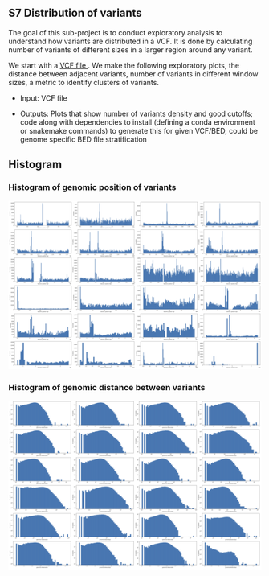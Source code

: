 
## S7 Distribution of variants

The goal of this sub-project is to conduct exploratory analysis to understand how variants are distributed in a VCF. It is done by calculating number of variants of different sizes in a larger region around any variant.

We start with a [VCF file ](https://ftp-trace.ncbi.nlm.nih.gov/ReferenceSamples/giab/data/AshkenazimTrio/analysis/HPRC-HG002.cur.20211005/HPRC-cur.20211005-align2-GRCh38.dip.vcf.gz). We make the following exploratory plots, the distance between adjacent variants, number of variants in different window sizes, a metric to identify clusters of variants.

- Input: VCF file

- Outputs: Plots that show number of variants density and good cutoffs; code along with dependencies to install (defining a conda environment or snakemake commands) to generate this for given VCF/BED, could be genome specific BED file stratification  


## Histogram

### Histogram of genomic position of variants
![Histogram of genomic position of variants](./data/hist_chrs_variant_position.jpg)

### Histogram of genomic distance between variants 
![Histogram of genomic distance between variants](./data/hist_chrs_variant_distance.jpg)

